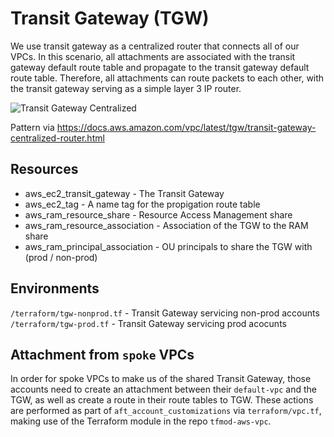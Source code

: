 # Transit Gateway (TGW)

We use transit gateway as a centralized router that connects all of our VPCs. In this  scenario, all attachments are associated with the transit gateway default route table and propagate to the transit gateway default route table. Therefore, all attachments can route packets to each other, with the transit gateway serving as a simple layer 3 IP router.

![Transit Gateway Centralized](transit-gateway-centralized.png)

Pattern via https://docs.aws.amazon.com/vpc/latest/tgw/transit-gateway-centralized-router.html

## Resources

- aws_ec2_transit_gateway - The Transit Gateway
- aws_ec2_tag - A name tag for the propigation route table
- aws_ram_resource_share - Resource Access Management share
- aws_ram_resource_association - Association of the TGW to the RAM share
- aws_ram_principal_association - OU principals to share the TGW with (prod / non-prod)

## Environments
`/terraform/tgw-nonprod.tf` - Transit Gateway servicing non-prod accounts
`/terraform/tgw-prod.tf` - Transit Gateway servicing prod acocunts

## Attachment from `spoke` VPCs
In order for spoke VPCs to make us of the shared Transit Gateway, those accounts need to create an attachment between their `default-vpc` and the TGW, as well as create a route in their route tables to TGW. These actions are performed as part of `aft_account_customizations` via `terraform/vpc.tf`, making use of the Terraform module in the repo `tfmod-aws-vpc`.
